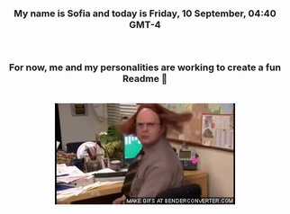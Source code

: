


<div align="center">
<h3 >My name is Sofia and today is Friday, 10 September, 04:40 GMT-4</h3><br>
<h3 >For now, me and my personalities are working to create a fun Readme 👋
</h3><br>
<img src='img/dwight.gif' alt='working...'/>
</div>
